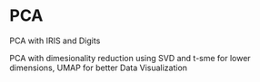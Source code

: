 # PCA
 PCA with IRIS and Digits

PCA with dimesionality reduction using SVD and t-sme for lower dimensions, UMAP for better Data Visualization
